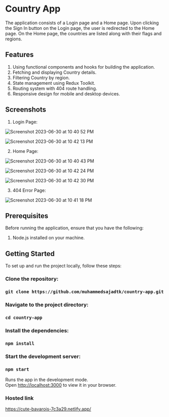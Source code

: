 # Country App

The application consists of a Login page and a Home page. Upon clicking the Sign In button on the Login page, the user is redirected to the Home page. On the Home page, the countries are listed along with their flags and regions. 

## Features

1. Using functional components and hooks for building the application.
2. Fetching and displaying Country details.
3. Filtering Country by region.
4. State management using Redux Toolkit.
5. Routing system with 404 route handling.
6. Responsive design for mobile and desktop devices.

## Screenshots

1. Login Page:

![Screenshot 2023-06-30 at 10 40 52 PM](https://github.com/muhammedsajadtk/demo/assets/136842230/6685fdc3-129d-4cea-9b01-da67d46e0bda)

![Screenshot 2023-06-30 at 10 42 13 PM](https://github.com/muhammedsajadtk/demo/assets/136842230/3b1006fd-3d95-4160-8b1a-7e23a645d7ef)


2. Home Page:

![Screenshot 2023-06-30 at 10 40 43 PM](https://github.com/muhammedsajadtk/demo/assets/136842230/b217925c-81e4-4315-9588-2ad5190a5aa0)

![Screenshot 2023-06-30 at 10 42 24 PM](https://github.com/muhammedsajadtk/demo/assets/136842230/8863bf87-005c-4664-b578-a1095da1ae61)

![Screenshot 2023-06-30 at 10 42 30 PM](https://github.com/muhammedsajadtk/demo/assets/136842230/81f16a7e-ba85-425d-bf26-0b9966caf275)


3. 404 Error Page:
   
![Screenshot 2023-06-30 at 10 41 18 PM](https://github.com/muhammedsajadtk/demo/assets/136842230/74526266-6a33-438a-aced-9e49a6444262)




## Prerequisites

Before running the application, ensure that you have the following:

1. Node.js installed on your machine.


## Getting Started

To set up and run the project locally, follow these steps:

### Clone the repository:
### `git clone https://github.com/muhammedsajadtk/country-app.git`

### Navigate to the project directory:
### `cd country-app`

### Install the dependencies:
### `npm install`

### Start the development server:
### `npm start`

Runs the app in the development mode.\
Open [http://localhost:3000](http://localhost:3000) to view it in your browser.


### Hosted link
https://cute-bavarois-7c3a29.netlify.app/


